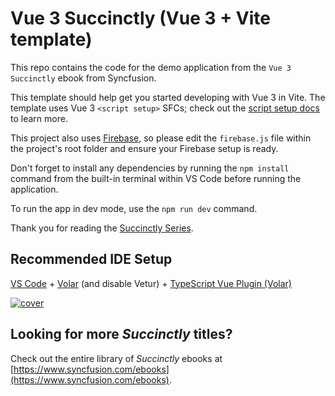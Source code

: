 # Vue 3 Succinctly (Vue 3 + Vite template)

This repo contains the code for the demo application from the `Vue 3 Succinctly` ebook from Syncfusion.

This template should help get you started developing with Vue 3 in Vite. The template uses Vue 3 `<script setup>` SFCs; check out the [script setup docs](https://v3.vuejs.org/api/sfc-script-setup.html#sfc-script-setup) to learn more.

This project also uses [Firebase](https://firebase.google.com/), so please edit the `firebase.js` file within the project's root folder and ensure your Firebase setup is ready.

Don't forget to install any dependencies by running the `npm install` command from the built-in terminal within VS Code before running the application.

To run the app in dev mode, use the `npm run dev` command.

Thank you for reading the [Succinctly Series](https://www.syncfusion.com/succinctly-free-ebooks).

## Recommended IDE Setup

[VS Code](https://code.visualstudio.com/) + [Volar](https://marketplace.visualstudio.com/items?itemName=Vue.volar) (and disable Vetur) + [TypeScript Vue Plugin (Volar)](https://marketplace.visualstudio.com/items?itemName=Vue.vscode-typescript-vue-plugin)


[![cover](https://github.com/SyncfusionSuccinctlyE-Books/EbookTitle-Succinctly/blob/master/cover.png)](https://www.syncfusion.com/ebooks/)

## Looking for more _Succinctly_ titles?

Check out the entire library of _Succinctly_ ebooks at [https://www.syncfusion.com/ebooks](https://www.syncfusion.com/ebooks).
